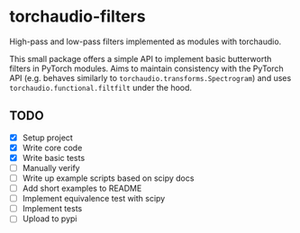 # torchaudio-filters

High-pass and low-pass filters implemented as modules with torchaudio.

This small package offers a simple API to implement basic butterworth filters in PyTorch modules.
Aims to maintain consistency with the PyTorch API (e.g. behaves similarly to
`torchaudio.transforms.Spectrogram`) and uses `torchaudio.functional.filtfilt` under the hood.

## TODO

- [x] Setup project
- [x] Write core code
- [x] Write basic tests
- [ ] Manually verify
- [ ] Write up example scripts based on scipy docs
- [ ] Add short examples to README
- [ ] Implement equivalence test with scipy
- [ ] Implement tests
- [ ] Upload to pypi
